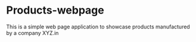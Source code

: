 # Products-webpage
This is a simple web page application to showcase products manufactured by a company XYZ.in 
